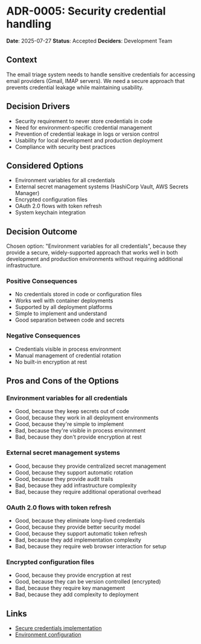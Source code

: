 # ADR-0005: Security credential handling

**Date**: 2025-07-27
**Status**: Accepted
**Deciders**: Development Team

## Context

The email triage system needs to handle sensitive credentials for accessing email providers (Gmail, IMAP servers). We need a secure approach that prevents credential leakage while maintaining usability.

## Decision Drivers

* Security requirement to never store credentials in code
* Need for environment-specific credential management
* Prevention of credential leakage in logs or version control
* Usability for local development and production deployment
* Compliance with security best practices

## Considered Options

* Environment variables for all credentials
* External secret management systems (HashiCorp Vault, AWS Secrets Manager)
* Encrypted configuration files
* OAuth 2.0 flows with token refresh
* System keychain integration

## Decision Outcome

Chosen option: "Environment variables for all credentials", because they provide a secure, widely-supported approach that works well in both development and production environments without requiring additional infrastructure.

### Positive Consequences

* No credentials stored in code or configuration files
* Works well with container deployments
* Supported by all deployment platforms
* Simple to implement and understand
* Good separation between code and secrets

### Negative Consequences

* Credentials visible in process environment
* Manual management of credential rotation
* No built-in encryption at rest

## Pros and Cons of the Options

### Environment variables for all credentials

* Good, because they keep secrets out of code
* Good, because they work in all deployment environments
* Good, because they're simple to implement
* Bad, because they're visible in process environment
* Bad, because they don't provide encryption at rest

### External secret management systems

* Good, because they provide centralized secret management
* Good, because they support automatic rotation
* Good, because they provide audit trails
* Bad, because they add infrastructure complexity
* Bad, because they require additional operational overhead

### OAuth 2.0 flows with token refresh

* Good, because they eliminate long-lived credentials
* Good, because they provide better security model
* Good, because they support automatic token refresh
* Bad, because they add implementation complexity
* Bad, because they require web browser interaction for setup

### Encrypted configuration files

* Good, because they provide encryption at rest
* Good, because they can be version controlled (encrypted)
* Bad, because they require key management
* Bad, because they add complexity to deployment

## Links

* [Secure credentials implementation](../../src/crewai_email_triage/secure_credentials.py)
* [Environment configuration](../../src/crewai_email_triage/env_config.py)